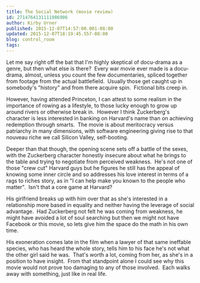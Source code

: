 ```yaml
---
title: The Social Network (movie review)
id: 2714764131111086906
author: Kirby Urner
published: 2015-12-07T14:57:00.001-08:00
updated: 2015-12-07T18:19:45.557-08:00
blog: control_room
tags: 
---
```


Let me say right off the bat that I'm highly skeptical of docu-drama as a genre, but then what else is there?  Every war movie ever made is a docu-drama, almost, unless you count the few documentaries, spliced together from footage from the actual battlefield.  Usually those get caught up in somebody's "history" and from there acquire spin.  Fictional bits creep in.

However, having attended Princeton, I can attest to some realism in the importance of rowing as a lifestyle, to those lucky enough to grow up around rivers or otherwise break in.  However I think Zuckerberg's character is less interested in banking on Harvard's name than on achieving redemption through smarts.  The movie is about meritocracy versus patriarchy in many dimensions, with software engineering giving rise to that nouveau riche we call Silicon Valley, self-booting.

Deeper than that though, the opening scene sets off a battle of the sexes, with the Zuckerberg character honestly insecure about what he brings to the table and trying to negotiate from perceived weakness.  He's not one of those "crew cut" Harvard guys but he figures he still has the appeal of knowing some inner circle and so addresses his love interest in terms of a rags to riches story, as in "I can help make you known to the people who matter".  Isn't that a core game at Harvard?

His girlfriend breaks up with him over that as she's interested in a relationship more based in equality and neither having the leverage of social advantage.  Had Zuckerberg not felt he was coming from weakness, he might have avoided a lot of soul searching but then we might not have Facebook or this movie, so lets give him the space do the math in his own time.

His exoneration comes late in the film when a lawyer of that same ineffable species, who has heard the whole story, tells him to his face he's not what the other girl said he was.  That's worth a lot, coming from her, as she's in a position to have insight.  From that standpoint alone I could see why this movie would not prove too damaging to any of those involved.  Each walks away with something, just like in real life.